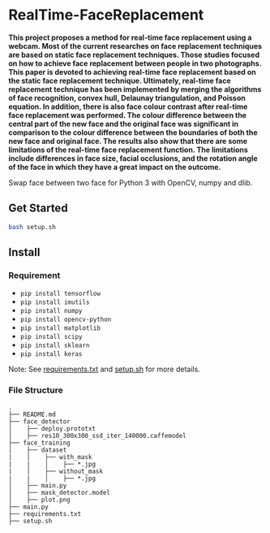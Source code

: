 # RealTime-FaceReplacement

**This project proposes a method for real-time face replacement using a webcam. Most of the current researches on face replacement techniques are based on static face replacement techniques. Those studies focused on how to achieve face replacement between people in two photographs. This paper is devoted to achieving real-time face replacement based on the static face replacement technique. Ultimately, real-time face replacement technique has been implemented by merging the algorithms of face recognition, convex hull, Delaunay triangulation, and Poisson equation. In addition, there is also face colour contrast after real-time face replacement was performed. The colour difference between the central part of the new face and the original face was significant in comparison to the colour difference between the boundaries of both the new face and original face. The results also show that there are some limitations of the real-time face replacement function. The limitations include differences in face size, facial occlusions, and the rotation angle of the face in which they have a great impact on the outcome.**

Swap face between two face for Python 3 with OpenCV, numpy and dlib.

## Get Started
```sh
bash setup.sh
```
## Install 

### Requirement

* `pip install tensorflow`
* `pip install imutils`
* `pip install numpy`
* `pip install opencv-python`
* `pip install matplotlib`
* `pip install scipy`
* `pip install sklearn`
* `pip install keras`

Note: See [requirements.txt](requirements.txt) and [setup.sh](setup.sh) for more details.


### File Structure
```
.
├── README.md
├── face_detector
│    ├── deploy.prototxt
│    ├── res10_300x300_ssd_iter_140000.caffemodel
├── face_training
│    ├── dataset
|    │    ├── with_mask
|    |    │    ├── *.jpg
|    │    ├── without_mask
|    |    │    ├── *.jpg
│    ├── main.py
│    ├── mask_detector.model
│    ├── plot.png
├── main.py
├── requirements.txt
├── setup.sh
```
